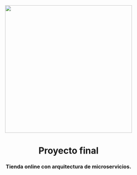 <div id="header" align="center">
    <img src="https://user-images.githubusercontent.com/103594582/216783649-ccad0d96-8ca3-466f-bab8-bcf2a0e14b21.png" width="400" />
</div>

<div align="center">
    <h1> Proyecto final </h1>
    <h3> Tienda online con arquitectura de microservicios. </h3>
</div>

